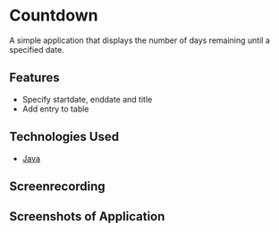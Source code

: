 # Countdown

A simple application that displays the number of days remaining until a specified date.

## Features

- Specify startdate, enddate and title
- Add entry to table

## Technologies Used

- [Java](https://www.java.com/en/)

## Screenrecording

## Screenshots of Application
